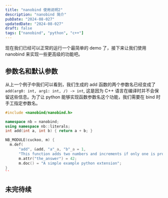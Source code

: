 ```yaml
---
title: "nanobind 使用说明2"
description: "nanobind 简介"
pubDate: "2024-08-027"
updatedDate: "2024-08-027"
draft: false
tags: ["nanobind", "python", "c++"]
---
```


现在我们已经可以正常的运行一个最简单的 demo 了，接下来让我们使用 nanobind 来实现一些更高级的功能吧。

## 参数名和默认参数

从上一个例子中我们可以看到，我们生成的 add 函数的两个参数名已经变成了 `add(arg0: int, arg1: int, /) -> int`, 这是因为 C++ 语言在编译时并不会保留这些信息。为了让 python 能够实现函数参数名这个功能，我们需要在 bind 时手工指定参数名。

```cpp title="cpp/CMakeLists.txt"
#include <nanobind/nanobind.h>

namespace nb = nanobind;
using namespace nb::literals;
int add(int a, int b) { return a + b; }

NB_MODULE(cuckoo, m) {
  m.def(
      "add", &add, "a"_a, "b"_a = 1,
      "This function adds two numbers and increments if only one is provided.");
      m.attr("the_answer") = 42;
      m.doc() = "A simple example python extension";
}
``
```

## 未完待续

